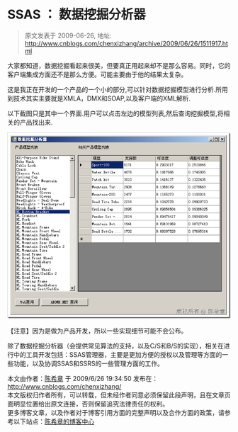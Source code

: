 # SSAS ： 数据挖掘分析器 
> 原文发表于 2009-06-26, 地址: http://www.cnblogs.com/chenxizhang/archive/2009/06/26/1511917.html 


大家都知道，数据挖掘看起来很美，但要真正用起来却不是那么容易。同时，它的客户端集成方面还不是那么方便。可能主要由于他的结果太复杂。

 这是我正在开发的一个产品的一个小的部分,可以针对数据挖掘模型进行分析.所用到技术其实主要就是XMLA，DMX和SOAP,以及客户端的XML解析.

 以下截图只是其中一个界面.用户可以点击左边的模型列表,然后查询挖掘模型,将相关的产品找出来.

 [![image](./images/1511917-image_thumb.png "image")](http://images.cnblogs.com/cnblogs_com/chenxizhang/WindowsLiveWriter/SSAS_1135A/image_2.png) 

 【注意】因为是做为产品开发，所以一些实现细节可能不会公布。

 除了数据挖掘分析器（会提供常见算法的支持，以及C/S和B/S的实现），相关在进行中的工具开发包括：SSAS管理器，主要是更加方便的授权以及管理等方面的一些功能，以及协调SSAS和SSRS的一些管理方面的工作。

 本文由作者：[陈希章](http://www.xizhang.com) 于 2009/6/26 19:34:50 发布在：<http://www.cnblogs.com/chenxizhang/>  
 本文版权归作者所有，可以转载，但未经作者同意必须保留此段声明，且在文章页面明显位置给出原文连接，否则保留追究法律责任的权利。   
 更多博客文章，以及作者对于博客引用方面的完整声明以及合作方面的政策，请参考以下站点：[陈希章的博客中心](http://www.xizhang.com/blog.htm) 